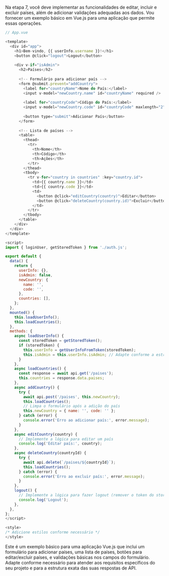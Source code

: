 Na etapa 7, você deve implementar as funcionalidades de editar, incluir e excluir países, além de adicionar validações adequadas aos dados. Vou fornecer um exemplo básico em Vue.js para uma aplicação que permite essas operações.

```javascript
// App.vue

<template>
  <div id="app">
    <h1>Bem-vindo, {{ userInfo.username }}!</h1>
    <button @click="logout">Logout</button>
    
    <div v-if="isAdmin">
      <h2>Países</h2>
      
      <!-- Formulário para adicionar país -->
      <form @submit.prevent="addCountry">
        <label for="countryName">Nome do País:</label>
        <input v-model="newCountry.name" id="countryName" required />
        
        <label for="countryCode">Código do País:</label>
        <input v-model="newCountry.code" id="countryCode" maxlength="2" required />
        
        <button type="submit">Adicionar País</button>
      </form>
      
      <!-- Lista de países -->
      <table>
        <thead>
          <tr>
            <th>Nome</th>
            <th>Código</th>
            <th>Ações</th>
          </tr>
        </thead>
        <tbody>
          <tr v-for="country in countries" :key="country.id">
            <td>{{ country.name }}</td>
            <td>{{ country.code }}</td>
            <td>
              <button @click="editCountry(country)">Editar</button>
              <button @click="deleteCountry(country.id)">Excluir</button>
            </td>
          </tr>
        </tbody>
      </table>
    </div>
  </div>
</template>

<script>
import { loginUser, getStoredToken } from './auth.js';

export default {
  data() {
    return {
      userInfo: {},
      isAdmin: false,
      newCountry: {
        name: '',
        code: '',
      },
      countries: [],
    };
  },
  mounted() {
    this.loadUserInfo();
    this.loadCountries();
  },
  methods: {
    async loadUserInfo() {
      const storedToken = getStoredToken();
      if (storedToken) {
        this.userInfo = getUserInfoFromToken(storedToken);
        this.isAdmin = this.userInfo.isAdmin; // Adapte conforme a estrutura da sua resposta de autenticação
      }
    },
    async loadCountries() {
      const response = await api.get('/paises');
      this.countries = response.data.paises;
    },
    async addCountry() {
      try {
        await api.post('/paises', this.newCountry);
        this.loadCountries();
        // Limpa o formulário após a adição do país
        this.newCountry = { name: '', code: '' };
      } catch (error) {
        console.error('Erro ao adicionar país:', error.message);
      }
    },
    async editCountry(country) {
      // Implemente a lógica para editar um país
      console.log('Editar país:', country);
    },
    async deleteCountry(countryId) {
      try {
        await api.delete(`/paises/${countryId}`);
        this.loadCountries();
      } catch (error) {
        console.error('Erro ao excluir país:', error.message);
      }
    },
    logout() {
      // Implemente a lógica para fazer logout (remover o token do storage, redirecionar, etc.)
      console.log('Logout');
    },
  },
};
</script>

<style>
/* Adicione estilos conforme necessário */
</style>
```

Este é um exemplo básico para uma aplicação Vue.js que inclui um formulário para adicionar países, uma lista de países, botões para editar/excluir países, e validações básicas nos campos do formulário. Adapte conforme necessário para atender aos requisitos específicos do seu projeto e para a estrutura exata das suas respostas de API.
